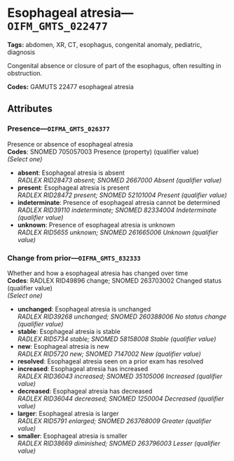 # Esophageal atresia—`OIFM_GMTS_022477`

**Tags:** abdomen, XR, CT, esophagus, congenital anomaly, pediatric, diagnosis

Congenital absence or closure of part of the esophagus, often resulting in obstruction.

**Codes:** GAMUTS 22477 esophageal atresia

## Attributes

### Presence—`OIFMA_GMTS_026377`

Presence or absence of esophageal atresia  
**Codes**: SNOMED 705057003 Presence (property) (qualifier value)  
*(Select one)*

- **absent**: Esophageal atresia is absent  
_RADLEX RID28473 absent; SNOMED 2667000 Absent (qualifier value)_
- **present**: Esophageal atresia is present  
_RADLEX RID28472 present; SNOMED 52101004 Present (qualifier value)_
- **indeterminate**: Presence of esophageal atresia cannot be determined  
_RADLEX RID39110 indeterminate; SNOMED 82334004 Indeterminate (qualifier value)_
- **unknown**: Presence of esophageal atresia is unknown  
_RADLEX RID5655 unknown; SNOMED 261665006 Unknown (qualifier value)_

### Change from prior—`OIFMA_GMTS_832333`

Whether and how a esophageal atresia has changed over time  
**Codes**: RADLEX RID49896 change; SNOMED 263703002 Changed status (qualifier value)  
*(Select one)*

- **unchanged**: Esophageal atresia is unchanged  
_RADLEX RID39268 unchanged; SNOMED 260388006 No status change (qualifier value)_
- **stable**: Esophageal atresia is stable  
_RADLEX RID5734 stable; SNOMED 58158008 Stable (qualifier value)_
- **new**: Esophageal atresia is new  
_RADLEX RID5720 new; SNOMED 7147002 New (qualifier value)_
- **resolved**: Esophageal atresia seen on a prior exam has resolved  
- **increased**: Esophageal atresia has increased  
_RADLEX RID36043 increased; SNOMED 35105006 Increased (qualifier value)_
- **decreased**: Esophageal atresia has decreased  
_RADLEX RID36044 decreased; SNOMED 1250004 Decreased (qualifier value)_
- **larger**: Esophageal atresia is larger  
_RADLEX RID5791 enlarged; SNOMED 263768009 Greater (qualifier value)_
- **smaller**: Esophageal atresia is smaller  
_RADLEX RID38669 diminished; SNOMED 263796003 Lesser (qualifier value)_